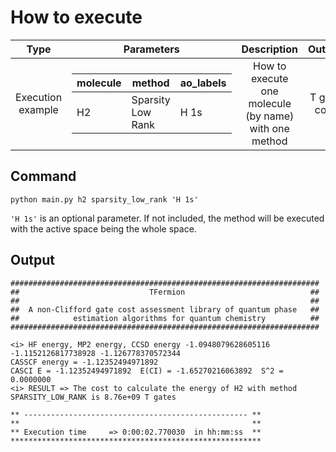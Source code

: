 How to execute
=============

| Type  | Parameters | Description | Output |
|:-------------: |:-------------: |:-------------: |:-------------: |
| Execution example  | <table>  <thead>  <tr>  <th>molecule</th>  <th>method</th>  <th>ao_labels</th>  </tr>  </thead>  <tbody>  <tr>  <td>H2</td><td>Sparsity Low Rank</td><td>H 1s</td>  </tr>  <tr>  </tbody>  </table>     | How to execute one molecule (by name) with one method | T gate cost |

Command
-------------
```
python main.py h2 sparsity_low_rank 'H 1s'
```

`'H 1s'` is an optional parameter. If not included, the method will be executed with the active space being the whole space.

Output
---------

```
#####################################################################
##                             TFermion                            ##
##                                                                 ##
##  A non-Clifford gate cost assessment library of quantum phase   ##
##            estimation algorithms for quantum chemistry          ##
#####################################################################

<i> HF energy, MP2 energy, CCSD energy -1.0948079628605116 -1.1152126817738928 -1.126778370572344
CASSCF energy = -1.12352494971892
CASCI E = -1.12352494971892  E(CI) = -1.65270216063892  S^2 = 0.0000000
<i> RESULT => The cost to calculate the energy of H2 with method SPARSITY_LOW_RANK is 8.76e+09 T gates

** -------------------------------------------------- **
**                                                    **
** Execution time     => 0:00:02.770030  in hh:mm:ss  **
********************************************************
```
